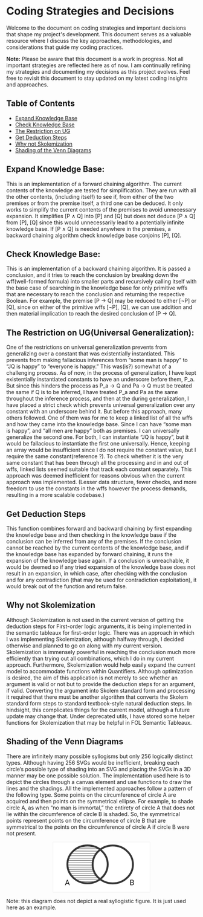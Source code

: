 # Coding Strategies and Decisions

Welcome to the document on coding strategies and important decisions that shape my project's development. This document serves as a valuable resource where I discuss the key approaches, methodologies, and considerations that guide my coding practices.

**Note:** Please be aware that this document is a work in progress. Not all important strategies are reflected here as of now. I am continually refining my strategies and documenting my decisions as this project evolves. Feel free to revisit this document to stay updated on my latest coding insights and approaches.

## Table of Contents

- [Expand Knowledge Base](#expand-knowledge-base)
- [Check Knowledge Base](#check-knowledge-base)
- [The Restriction on UG](#the-restriction-on-uguniversal-generalization)
- [Get Deduction Steps](#get-deduction-steps)
- [Why not Skolemization](#why-not-skolemization)
- [Shading of the Venn Diagrams](#shading-of-the-venn-diagrams)

## Expand Knowledge Base:

This is an implementation of a forward chaining algorithm. The current contents of the knowledge are tested for simplification. They are run with all the other contents, (including itself) to see if, from either of the two premises or from the premise itself, a third one can be deduced. It only works to simplify the current contents of the premises to avoid unnecessary expansion. It simplifies [P ∧ Q] into [P] and [Q] but does not deduce [P ∧ Q] from [P], [Q] since this would unnecessarily lead to a potentially infinite knowledge base. If [P ∧ Q] is needed anywhere in the premises, a backward chaining algorithm check knowledge base conjoins [P], [Q].

## Check Knowledge Base:

This is an implementation of a backward chaining algorithm. It is passed a conclusion, and it tries to reach the conclusion by breaking down the wff(well-formed formula) into smaller parts and recursively calling itself with the base case of searching in the knowledge base for only primitive wffs that are necessary to reach the conclusion and returning the respective Boolean. For example, the premise [P -> Q] may be reduced to either [¬P] or [Q], since on either of the primitive wffs [¬P], [Q], we can use addition and then material implication to reach the desired conclusion of [P -> Q].

## The Restriction on UG(Universal Generalization):

One of the restrictions on universal generalization prevents from generalizing over a constant that was existentially instantiated. This prevents from making fallacious inferences from “some man is happy” to “JQ is happy” to “everyone is happy.”
This was(is?) somewhat of a challenging process.
As of now, in the process of generalization, I have kept existentially instantiated constants to have an underscore before them, P_a. But since this hinders the process as P_a -> Q and Pa -> Q must be treated the same if Q is to be inferred, I have treated P_a and Pa as the same throughout the inference process, and then at the during generalization, I have placed a strict check which prevents universal generalization over any constant with an underscore behind it.
But before this approach, many others followed. One of them was for me to keep a linked list of all the wffs and how they came into the knowledge base. Since I can have “some man is happy”, and “all men are happy” both as premises. I can universally generalize the second one. For both, I can instantiate “JQ is happy”, but it would be fallacious to instantiate the first one universally. Hence, keeping an array would be insufficient since I do not require the constant value, but I require the same constant(reference ?). To check whether it is the very same constant that has been through all the processing and in and out of wffs, linked lists seemed suitable that track each constant separately. This approach was deemed inefficient for reasons obvious when the current approach was implemented. (Lesser data structure, fewer checks, and more freedom to use the constants in the wffs however the process demands, resulting in a more scalable codebase.)

## Get Deduction Steps

This function combines forward and backward chaining by first expanding the knowledge base and then checking in the knowledge base if the conclusion can be inferred from any of the premises. If the conclusion cannot be reached by the current contents of the knowledge base, and if the knowledge base has expanded by forward chaining, it runs the expansion of the knowledge base again. If a conclusion is unreachable, it would be deemed so if any tried expansion of the knowledge base does not result in an expansion, in which case, after checking with the conclusion and for any contradiction (that may be used for contradiction exploitation), it would break out of the function and return false.

## Why not Skolemization

Although Skolemization is not used in the current version of getting the deduction steps for First-order logic arguments, it is being implemented in the semantic tableaux for first-order logic. There was an approach in which I was implementing Skolemization, although halfway through, I decided otherwise and planned to go on along with my current version. Skolemization is immensely powerful in reaching the conclusion much more efficiently than trying out all combinations, which I do in my current approach. Furthermore, Skolemization would help easily expand the current model to accommodate functions within Quantifiers. Although optimization is desired, the aim of this application is not merely to see whether an argument is valid or not but to provide the deduction steps for an argument, if valid. Converting the argument into Skolem standard form and processing it required that there must be another algorithm that converts the Skolem standard form steps to standard textbook-style natural deduction steps. In hindsight, this complicates things for the current model, although a future update may change that.
Under deprecated utils, I have stored some helper functions for Skolemization that may be helpful in FOL Semantic Tableaux.

## Shading of the Venn Diagrams

There are infinitely many possible syllogisms but only 256 logically distinct types. Although having 256 SVGs would be inefficient, breaking each circle’s possible type of shading into an SVG and placing the SVGs in a 3D manner may be one possible solution.
The implementation used here is to depict the circles through a canvas element and use functions to draw the lines and the shadings. All the implemented approaches follow a pattern of the following type. Some points on the circumference of circle A are acquired and then points on the symmetrical ellipse. For example, to shade circle A, as when “no man is immortal,” the entirety of circle A that does not lie within the circumference of circle B is shaded. So, the symmetrical points represent points on the circumference of circle B that are symmetrical to the points on the circumference of circle A if circle B were not present.

<p align="center">
    <svg width="258" height="134" viewBox="0 0 258 134" fill="none" xmlns="http://www.w3.org/2000/svg">
    <path d="M0 0H258V134H0V0Z" fill="white"/>
    <path d="M0.5 0.5H257.5V133.5H0.5V0.5Z" stroke="#111111" stroke-opacity="0.0666667"/>
    <path d="M63.5 18.1385H120.667" stroke="#363636"/>
    <path d="M68.1667 13.8192H115.417" stroke="#363636"/>
    <path d="M145.458 59.6036C145.458 87.2096 121.63 109.707 92.0833 109.707C62.5368 109.707 38.7083 87.2096 38.7083 59.6036C38.7083 31.9979 62.5368 9.5 92.0833 9.5C121.63 9.5 145.458 31.9979 145.458 59.6036Z" stroke="#363636" stroke-width="5"/>
    <path d="M55.9167 24.4735L118.917 24.7537" stroke="#363636"/>
    <path d="M48.3333 30.8085H115.417" stroke="#363636"/>
    <path d="M43.6667 36.8555L110.75 36.8555" stroke="#363636"/>
    <path d="M42.5 43.4784H107.833" stroke="#363636"/>
    <path d="M40.75 49.2373H106.083" stroke="#363636"/>
    <path d="M38.4167 55.5723L105.5 55.2843" stroke="#363636"/>
    <path d="M37.25 61.3313L104.917 61.6168" stroke="#363636"/>
    <path d="M38.4167 67.0903H104.917" stroke="#363636"/>
    <path d="M40.165 73.1373L107.25 72.5614" stroke="#363636"/>
    <path d="M41.3333 78.0326L109.583 77.7446" stroke="#363636"/>
    <path d="M43.6667 83.2157H111.042" stroke="#363636"/>
    <path d="M50.0833 89.2627L115.417 89.2627" stroke="#363636"/>
    <path d="M52.9998 95.1631H120.084" stroke="#363636"/>
    <path d="M59.4099 100.487H123.001" stroke="#363636"/>
    <path d="M71.0833 105.388H115.417" stroke="#363636"/>
    <path d="M212.25 59.8916C212.25 87.4975 188.421 109.995 158.875 109.995C129.329 109.995 105.5 87.4975 105.5 59.8916C105.5 32.2859 129.329 9.78796 158.875 9.78796C188.421 9.78796 212.25 32.2859 212.25 59.8916Z" stroke="#363636" stroke-width="5"/>
    <path d="M38.9141 101.79L34.207 114.749H32.2832L37.7031 100.531H38.9434L38.9141 101.79ZM42.8594 114.749L38.1426 101.79L38.1133 100.531H39.3535L44.793 114.749H42.8594ZM42.6152 109.486V111.029H34.627V109.486H42.6152Z" fill="#111111"/>
    <path d="M210.219 108.099H206.615L206.596 106.585H209.867C210.408 106.585 210.88 106.494 211.283 106.312C211.687 106.13 211.999 105.869 212.221 105.531C212.449 105.186 212.562 104.775 212.562 104.3C212.562 103.779 212.462 103.356 212.26 103.031C212.064 102.699 211.762 102.458 211.352 102.308C210.948 102.152 210.434 102.074 209.809 102.074H207.035V114.749H205.15V100.531H209.809C210.538 100.531 211.189 100.606 211.762 100.755C212.335 100.898 212.82 101.126 213.217 101.439C213.62 101.745 213.926 102.135 214.135 102.611C214.343 103.086 214.447 103.656 214.447 104.32C214.447 104.906 214.298 105.436 213.998 105.911C213.699 106.38 213.282 106.764 212.748 107.064C212.221 107.363 211.602 107.555 210.893 107.64L210.219 108.099ZM210.131 114.749H205.873L206.938 113.216H210.131C210.73 113.216 211.238 113.112 211.654 112.904C212.077 112.695 212.4 112.402 212.621 112.025C212.842 111.641 212.953 111.188 212.953 110.667C212.953 110.14 212.859 109.684 212.67 109.3C212.481 108.916 212.185 108.62 211.781 108.411C211.378 108.203 210.857 108.099 210.219 108.099H207.533L207.553 106.585H211.225L211.625 107.132C212.309 107.191 212.888 107.386 213.363 107.718C213.839 108.044 214.2 108.46 214.447 108.968C214.701 109.476 214.828 110.036 214.828 110.648C214.828 111.533 214.633 112.282 214.242 112.894C213.858 113.499 213.314 113.962 212.611 114.281C211.908 114.593 211.081 114.749 210.131 114.749Z" fill="#111111"/>
    </svg>
</p>

Note: this diagram does not depict a real syllogistic figure. It is just used here as an example.
